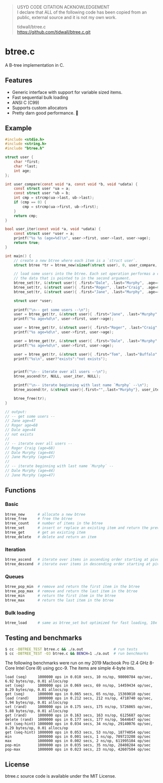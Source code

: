 > USYD CODE CITATION ACKNOWLEDGEMENT\
> I declare that ALL of the following code has been copied from 
> an public, external source and it is not my own work. 
> 
> tidwall/btree.c\
> https://github.com/tidwall/btree.c.git


# btree.c

A B-tree implementation in C. 

## Features

- Generic interface with support for variable sized items.
- Fast sequential bulk loading
- ANSI C (C99)
- Supports custom allocators
- Pretty darn good performance. 🚀

## Example

```c
#include <stdio.h>
#include <string.h>
#include "btree.h"

struct user {
    char *first;
    char *last;
    int age;
};

int user_compare(const void *a, const void *b, void *udata) {
    const struct user *ua = a;
    const struct user *ub = b;
    int cmp = strcmp(ua->last, ub->last);
    if (cmp == 0) {
        cmp = strcmp(ua->first, ub->first);
    }
    return cmp;
}

bool user_iter(const void *a, void *udata) {
    const struct user *user = a;
    printf("%s %s (age=%d)\n", user->first, user->last, user->age);
    return true;
}

int main() {
    // create a new btree where each item is a `struct user`. 
    struct btree *tr = btree_new(sizeof(struct user), 0, user_compare, NULL);

    // load some users into the btree. Each set operation performas a copy of 
    // the data that is pointed to in the second argument.
    btree_set(tr, &(struct user){ .first="Dale", .last="Murphy", .age=44 });
    btree_set(tr, &(struct user){ .first="Roger", .last="Craig", .age=68 });
    btree_set(tr, &(struct user){ .first="Jane", .last="Murphy", .age=47 });

    struct user *user; 
    
    printf("\n-- get some users --\n");
    user = btree_get(tr, &(struct user){ .first="Jane", .last="Murphy" });
    printf("%s age=%d\n", user->first, user->age);

    user = btree_get(tr, &(struct user){ .first="Roger", .last="Craig" });
    printf("%s age=%d\n", user->first, user->age);

    user = btree_get(tr, &(struct user){ .first="Dale", .last="Murphy" });
    printf("%s age=%d\n", user->first, user->age);

    user = btree_get(tr, &(struct user){ .first="Tom", .last="Buffalo" });
    printf("%s\n", user?"exists":"not exists");


    printf("\n-- iterate over all users --\n");
    btree_ascend(tr, NULL, user_iter, NULL);

    printf("\n-- iterate beginning with last name `Murphy` --\n");
    btree_ascend(tr, &(struct user){.first="",.last="Murphy"}, user_iter, NULL);

    btree_free(tr);
}

// output:
// -- get some users --
// Jane age=47
// Roger age=68
// Dale age=44
// not exists
// 
// -- iterate over all users --
// Roger Craig (age=68)
// Dale Murphy (age=44)
// Jane Murphy (age=47)
// 
// -- iterate beginning with last name `Murphy` --
// Dale Murphy (age=44)
// Jane Murphy (age=47)
```

## Functions

### Basic

```sh
btree_new      # allocate a new btree
btree_free     # free the btree
btree_count    # number of items in the btree
btree_set      # insert or replace an existing item and return the previous
btree_get      # get an existing item
btree_delete   # delete and return an item
```

### Iteration

```sh
btree_ascend   # iterate over items in ascending order starting at pivot point.
btree_descend  # iterate over items in descending order starting at pivot point.
```

### Queues

```sh
btree_pop_min  # remove and return the first item in the btree
btree_pop_max  # remove and return the last item in the btree
btree_min      # return the first item in the btree
btree_max      # return the last item in the btree
```

### Bulk loading

```sh
btree_load     # same as btree_set but optimized for fast loading, 10x boost.
```

## Testing and benchmarks

```sh
$ cc -DBTREE_TEST btree.c && ./a.out              # run tests
$ cc -DBTREE_TEST -O3 btree.c && BENCH=1 ./a.out  # run benchmarks
```

The following benchmarks were run on my 2019 Macbook Pro (2.4 GHz 8-Core Intel Core i9) using gcc-9.
The items are simple 4-byte ints.

```
load (seq)     1000000 ops in 0.010 secs, 10 ns/op, 98000784 op/sec, 6.92 bytes/op, 0.01 allocs/op
set (seq)      1000000 ops in 0.069 secs, 69 ns/op, 14459434 op/sec, 8.29 bytes/op, 0.01 allocs/op
get (seq)      1000000 ops in 0.065 secs, 65 ns/op, 15369010 op/sec
load (rand)    1000000 ops in 0.212 secs, 212 ns/op, 4718740 op/sec, 5.94 bytes/op, 0.01 allocs/op
set (rand)     1000000 ops in 0.175 secs, 175 ns/op, 5726065 op/sec, 5.88 bytes/op, 0.01 allocs/op
get (rand)     1000000 ops in 0.163 secs, 163 ns/op, 6125687 op/sec
delete (rand)  1000000 ops in 0.177 secs, 177 ns/op, 5644647 op/sec
set (seq-hint) 1000000 ops in 0.034 secs, 34 ns/op, 29140076 op/sec, 8.29 bytes/op, 0.01 allocs/op
get (seq-hint) 1000000 ops in 0.053 secs, 53 ns/op, 18774054 op/sec
min            1000000 ops in 0.001 secs, 1 ns/op, 709723208 op/sec
max            1000000 ops in 0.002 secs, 2 ns/op, 611995104 op/sec
pop-min        1000000 ops in 0.035 secs, 35 ns/op, 28408284 op/sec
pop-max        1000000 ops in 0.023 secs, 23 ns/op, 42607584 op/sec
```

## License

btree.c source code is available under the MIT License.
